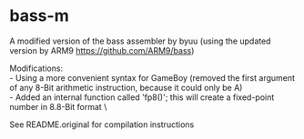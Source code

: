 # bass-m
A modified version of the bass assembler by byuu (using the updated version by ARM9 https://github.com/ARM9/bass)

Modifications: \
    - Using a more convenient syntax for GameBoy (removed the first argument of any 8-Bit arithmetic instruction, because it could only be A) \
    - Added an internal function called 'fp8()'; this will create a fixed-point number in 8.8-Bit format \

See README.original for compilation instructions
